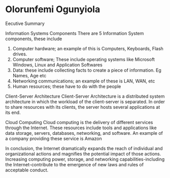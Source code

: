 # Olorunfemi Ogunyiola
Eecutive Summary




Information Systems Components
There are 5 Information System components, these include
1. Computer hardware; an example of this is Computers, Keyboards, Flash drives.
2. Computer software; These include operating systems like Microsoft Windows, Linux and Application Softwares
3. Data: these include collecting facts to create a piece of information. Eg Names, Age etc
4.  Networking communications; an example of these is LAN, WAN, etc
5. Human resources; these have to do with the people 

Client-Server Architecture
Client-Server Architecture is a distributed system architecture in which the workload of the client-server is separated. 
In order to share resources with its clients, the server hosts several applications at its end.

Cloud Computing
Cloud computing is the delivery of different services through the Internet. 
These resources include tools and applications like data storage, servers, databases, networking, and software. An example of a company providing these service is Amazon

In conclusion, the Internet dramatically expands the reach of individual and organizational actions and magnifies the potential impact of those actions. 
Increasing computing power, storage, and networking capabilities-including the Internet-contribute to the emergence of new laws and rules of acceptable conduct.

